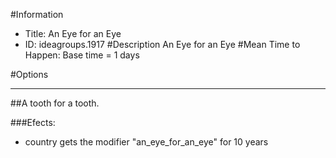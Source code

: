 #Information
 - Title: An Eye for an Eye
 - ID: ideagroups.1917
#Description
An Eye for an Eye
#Mean Time to Happen:
Base time = 1 days

#Options

___
##A tooth for a tooth.

###Efects:<ul><li>country gets the modifier "an_eye_for_an_eye" for 10 years</li></ul>
